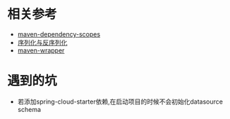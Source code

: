 # 相关参考
- [maven-dependency-scopes](http://www.baeldung.com/maven-dependency-scopes)
- [序列化与反序列化](https://www.jianshu.com/p/5a85011de960)
- [maven-wrapper](http://www.baeldung.com/maven-wrapper)

# 遇到的坑
- 若添加spring-cloud-starter依赖,在启动项目的时候不会初始化datasource schema 